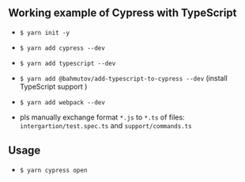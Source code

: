 Working example of Cypress with TypeScript
-----------------------------------

- `$ yarn init -y`
- `$ yarn add cypress --dev`
- `$ yarn add typescript --dev`
- `$ yarn add @bahmutov/add-typescript-to-cypress --dev` (install TypeScript support )
- `$ yarn add webpack --dev`

- pls manually exchange format `*.js` to `*.ts` of files:  `intergartion/test.spec.ts` and `support/commands.ts`

Usage
-----
- `$ yarn cypress open`
